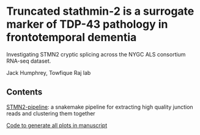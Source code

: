 # Truncated stathmin-2 is a surrogate marker of TDP-43 pathology in frontotemporal dementia

Investigating STMN2 cryptic splicing across the NYGC ALS consortium RNA-seq dataset.

Jack Humphrey, Towfique Raj lab

## Contents

[STMN2-pipeline](https://github.com/RajLabMSSM/STMN2-splicing/tree/master/STMN2-pipeline): a snakemake pipeline for extracting high quality junction reads and clustering them together

[Code to generate all plots in manuscript](https://rajlabmssm.github.io/STMN2-splicing/STMN2_create_figures.html)

